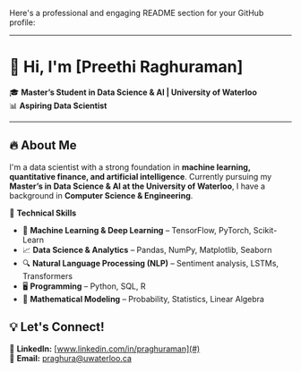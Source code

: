 Here's a professional and engaging README section for your GitHub profile:  

---

# 👋 Hi, I'm [Preethi Raghuraman]  

🎓 **Master’s Student in Data Science & AI | University of Waterloo**  
📊 **Aspiring Data Scientist**  

---

## 🔥 About Me  
I'm a data scientist with a strong foundation in **machine learning, quantitative finance, and artificial intelligence**. Currently pursuing my **Master’s in Data Science & AI at the University of Waterloo**, I have a background in **Computer Science & Engineering**.  

📌 **Technical Skills**  
- 🧠 **Machine Learning & Deep Learning** – TensorFlow, PyTorch, Scikit-Learn  
- 📈 **Data Science & Analytics** – Pandas, NumPy, Matplotlib, Seaborn  
- 🔍 **Natural Language Processing (NLP)** – Sentiment analysis, LSTMs, Transformers  
- 🖥️ **Programming** – Python, SQL, R  
- 🔢 **Mathematical Modeling** – Probability, Statistics, Linear Algebra  

## 💡 Let's Connect!  
🔗 **LinkedIn:** [www.linkedin.com/in/praghuraman](#)  
📧 **Email:** [praghura@uwaterloo.ca](#)
